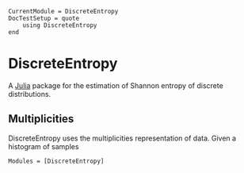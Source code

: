 ```@meta
CurrentModule = DiscreteEntropy
DocTestSetup = quote
    using DiscreteEntropy
end

```

# DiscreteEntropy

A [Julia](http://julialang.org) package for the estimation of Shannon entropy of discrete distributions.

## Multiplicities
DiscreteEntropy uses the multiplicities representation of data. Given a histogram of samples

```@autodocs
Modules = [DiscreteEntropy]
```
